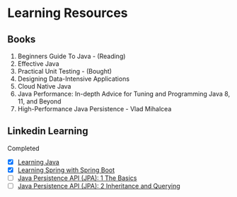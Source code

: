 # Learning Resources

## Books

1. Beginners Guide To Java - (Reading)
2. Effective Java
3. Practical Unit Testing - (Bought)
4. Designing Data-Intensive Applications
5. Cloud Native Java
6. Java Performance: In-depth Advice for Tuning and Programming Java 8, 11, and Beyond
7. High-Performance Java Persistence - Vlad Mihalcea

## Linkedin Learning

Completed
- [x] [Learning Java](https://www.linkedin.com/learning/learning-java-4/)
- [x] [Learning Spring with Spring Boot](https://www.linkedin.com/learning/learning-spring-with-spring-boot-2)
- [ ] [Java Persistence API (JPA): 1 The Basics](https://www.linkedin.com/learning/java-persistence-api-jpa-1-the-basics)
- [ ] [Java Persistence API (JPA): 2 Inheritance and Querying](https://www.linkedin.com/learning/java-persistence-api-jpa-2-inheritance-and-querying)